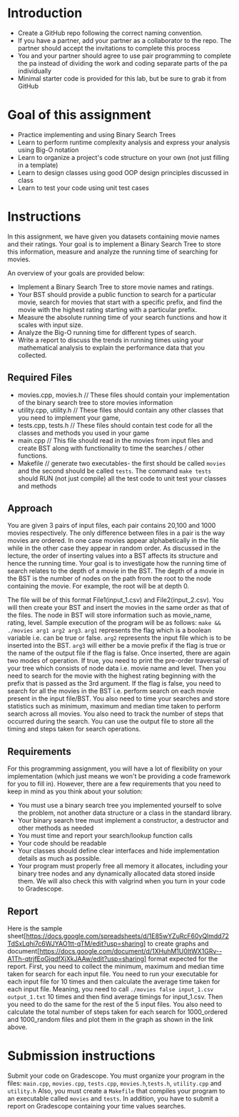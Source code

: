 # Introduction

* Create a GitHub repo following the correct naming convention.
* If you have a partner, add your partner as a collaborator to the repo. The partner should accept the invitations to complete this process
* You and your partner should agree to use pair programming to complete the pa instead of dividing the work and coding separate parts of the pa individually
* Minimal starter code is provided for this lab, but be sure to grab it from GitHub


# Goal of this assignment

* Practice implementing and using Binary Search Trees
* Learn to perform runtime complexity analysis and express your analysis using Big-O notation
* Learn to organize a project's code structure on your own (not just filling in a template)
* Learn to design classes using good OOP design principles discussed in class
* Learn to test your code using unit test cases


# Instructions

In this assignment, we have given you datasets containing movie names and their ratings. Your goal is to implement a Binary Search Tree to store this information, measure and analyze the running time of searching for movies.

An overview of your goals are provided below:
* Implement a Binary Search Tree to store movie names and ratings.
* Your BST should provide a public function to search for a particular movie, search for movies that start with a specific prefix, and find the movie with the highest rating starting with a particular prefix.
* Measure the absolute running time of your search functions and how it scales with input size.
* Analyze the Big-O running time for different types of search.
* Write a report to discuss the trends in running times using your mathematical analysis to explain the performance data that you collected.
 
## Required Files

* movies.cpp, movies.h    // These files should contain your implementation of the binary search tree to store movies information
* utility.cpp, utility.h // These files should contain any other classes that you need to implement your game,
* tests.cpp, tests.h // These files should contain test code for all the classes and methods you used in your game
* main.cpp // This file should read in the movies from input files and create BST along with functionality to time the searches / other functions.
* Makefile // generate two executables- the first should be called ```movies``` and the second should be called ```tests```. The command ```make tests``` should RUN (not just compile) all the test code to unit test your classes and methods 

## Approach
You are given 3 pairs of input files, each pair contains 20,100 and 1000 movies respectively. The only difference between files in a pair is the way movies are ordered. In one case movies appear alphabetically in the file while in the other case they appear in random order.  As discussed in the lecture, the order of inserting values into a BST affects its structure and hence the running time. Your goal is to investigate how the running time of search relates to the depth of a movie in the BST. The depth of a movie in the BST is the number of nodes on the path from the root to the node containing the movie. For example, the root will be at depth 0.



The file will be of this format File1(input_1.csv) and File2(input_2.csv).
You will then create your BST and insert the movies in the same order as that of the files. The node in BST will store information such as movie_name, rating, level. Sample execution of the program will be as follows:
`make && ./movies arg1 arg2 arg3`. `arg1`  represents the flag which is a boolean variable i.e. can be true or false. `arg2` represents the input file which is to be inserted into the BST. `arg3` will either be a movie prefix if the flag is true or the name of the output file if the flag is false. 
Once inserted, there are again two modes of operation. If true, you need to print the pre-order traversal of your tree which consists of node data i.e. movie name and level. Then you need to search for the movie with the highest rating beginning with the prefix that is passed as the 3rd argument. If the flag is false, you need to search for all the movies in the BST i.e. perform search on each movie present in the input file/BST. You also need to time your searches and store statistics such as minimum, maximum and median time taken to perform search across all movies. You also need to track the number of steps that occurred during the search. You can use the output file to store all the timing and steps taken for search operations.

## Requirements
For this programming assignment, you will have a lot of flexibility on your implementation (which just means we won't be providing a code framework for you to fill in). However, there are a few requirements that you need to keep in mind as you think about your solution:

* You must use a binary search tree you implemented yourself to solve the problem, not another data structure or a class in the standard library.
* Your binary search tree must implement a constructor, a destructor and other methods as needed
* You must time and report your search/lookup function calls
* Your code should be readable
* Your classes should define clear interfaces and hide implementation details as much as possible. 
* Your program must properly free all memory it allocates, including your binary tree nodes and any dynamically allocated data stored inside them. We will also check this with valgrind when you turn in your code to Gradescope.

## Report
Here is the sample sheet[https://docs.google.com/spreadsheets/d/1E85wYZuRcF60yQlmdd72TdSxLqhi7c6WJYAO1tt-qTM/edit?usp=sharing] to create graphs and document[https://docs.google.com/document/d/1XHuhM1U0ItWX1GRv--A1Th-qtrjfEoGjqdfXjXkJAAw/edit?usp=sharing] format expected for the report.
First, you need to collect the minimum, maximum and median time taken for search for each input file. You need to run your executable for each input file for 10 times and then calculate the average time taken for each input file. Meaning, you need to call `./movies false input_1.csv output_1.txt` 10 times and then find average timings for input_1.csv. Then you need to do the same for the rest of the 5 input files.
You also need to calculate the total number of steps taken for each search for 1000_ordered and 1000_random files and plot them in the graph as shown in the link above.

# Submission instructions 

Submit your code on Gradescope. You must organize your program in the files: `main.cpp`, `movies.cpp`, `tests.cpp`, `movies.h`,`tests.h`, `utility.cpp` and `utility.h` Also, you must create a `Makefile` that compiles your program to an executable called `movies` and `tests`.
In addition, you have to submit a report on Gradescope containing your time values searches. 
